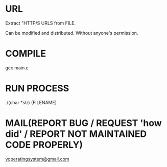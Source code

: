 # URL
Extract "HTTP/S URLS from FILE.

Can be modified and distributed. Without anyone's permission.

# COMPILE
gcc main.c
# RUN PROCESS
./(char *str) (FILENAME)
# MAIL(REPORT BUG / REQUEST 'how did' / REPORT NOT MAINTAINED CODE PROPERLY)
voperatingsystem@gmail.com
